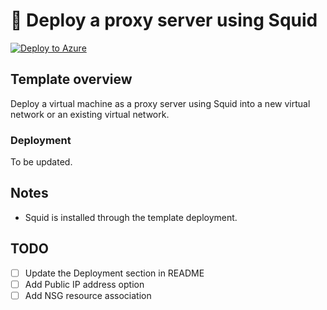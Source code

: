 # 🦑 Deploy a proxy server using Squid

[![Deploy to Azure](https://aka.ms/deploytoazurebutton)](https://portal.azure.com/#view/Microsoft_Azure_CreateUIDef/CustomDeploymentBlade/uri/https%3A%2F%2Fraw.githubusercontent.com%2Ftksh164%2Fazure-demo-scripts-templates%2Fmaster%2Farm-templates%2Fpreconfigured%2Fsquid-proxy%2Ftemplate.json/uiFormDefinitionUri/https%3A%2F%2Fraw.githubusercontent.com%2Ftksh164%2Fazure-demo-scripts-templates%2Fmaster%2Farm-templates%2Fpreconfigured%2Fsquid-proxy%2Fuiform.json)

## Template overview

Deploy a virtual machine as a proxy server using Squid into a new virtual network or an existing virtual network.

### Deployment

To be updated.

## Notes

- Squid is installed through the template deployment.

## TODO

- [ ] Update the Deployment section in README
- [ ] Add Public IP address option
- [ ] Add NSG resource association
